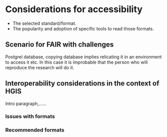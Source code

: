 # Considerations for accessibility
- The selected standard/format.
- The popularity and adoption of specific tools to read those formats.

## Scenario for FAIR with challenges
Postgrel database, copying database implies relicating it in an environment to access it etc. In this case it is improbable that the person who will reproduce the research will do it.

## Interoperability considerations in the context of HGIS
Intro paragraph,......
### Issues with formats

### Recommended formats